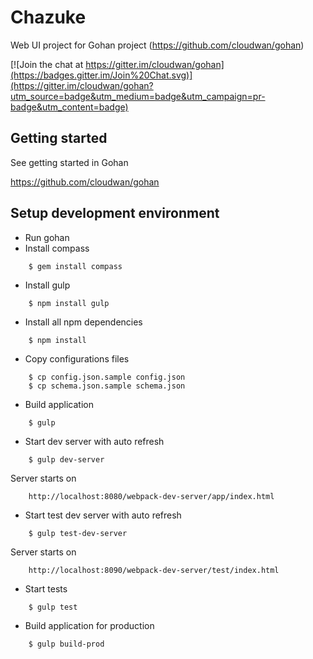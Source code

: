 Chazuke
============

Web UI project for Gohan project
(https://github.com/cloudwan/gohan)

[![Join the chat at https://gitter.im/cloudwan/gohan](https://badges.gitter.im/Join%20Chat.svg)](https://gitter.im/cloudwan/gohan?utm_source=badge&utm_medium=badge&utm_campaign=pr-badge&utm_content=badge)

Getting started
------------------------------------

See getting started in Gohan

https://github.com/cloudwan/gohan

Setup development environment
------------------------------------

- Run gohan
- Install compass
```
    $ gem install compass
```
- Install gulp
```
    $ npm install gulp
```
- Install all npm dependencies
```
    $ npm install
``` 
- Copy configurations files
```
    $ cp config.json.sample config.json
    $ cp schema.json.sample schema.json
```
- Build application
```
    $ gulp
```
- Start dev server with auto refresh
```
    $ gulp dev-server
```
 Server starts on 
```
    http://localhost:8080/webpack-dev-server/app/index.html
```
- Start test dev server with auto refresh
```
    $ gulp test-dev-server
```
 Server starts on 
```
    http://localhost:8090/webpack-dev-server/test/index.html
```
- Start tests
```
    $ gulp test
```
- Build application for production
```
    $ gulp build-prod
```
